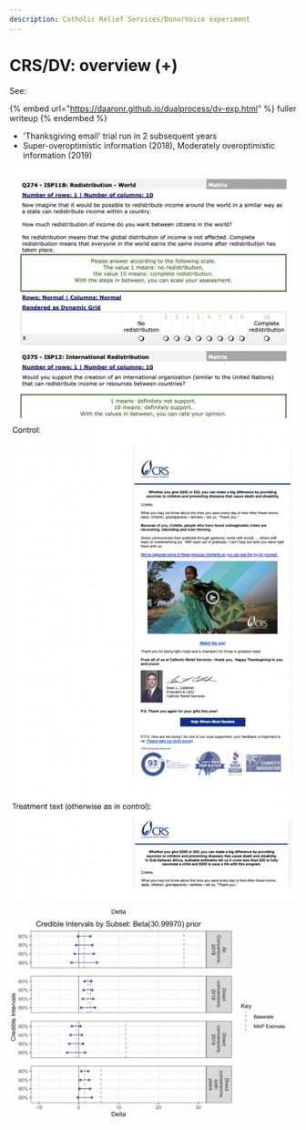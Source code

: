 ```yaml
---
description: Catholic Relief Services/DonorVoice experiment
---
```


# CRS/DV: overview (+)

See:

{% embed url="https://daaronr.github.io/dualprocess/dv-exp.html" %}
fuller writeup
{% endembed %}

* 'Thanksgiving email' trial run in 2 subsequent years
* Super-overoptimistic information (2018), Moderately overoptimistic information (2019)

![](<../../.gitbook/assets/image (3) (1) (1).png>) ![](<../../.gitbook/assets/image (18) (1) (1) (1) (1).png>)

![Bayesian Credible intervals for 'impact of impact information' on probability of donating](<../../.gitbook/assets/image (16) (1) (1).png>)
